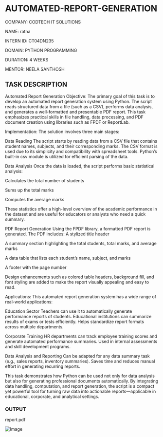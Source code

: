 # AUTOMATED-REPORT-GENERATION 

COMPANY: CODTECH IT SOLUTIONS

NAME: ratna

INTERN ID: CT04DN235

DOMAIN: PYTHON PROGRAMMING

DURATION: 4 WEEKS

MENTOR: NEELA SANTHOSH
## TASK DESCRIPTION

Automated Report Generation Objective: The primary goal of this task is to develop an automated report generation system using Python. The script reads structured data from a file (such as a CSV), performs data analysis, and generates a well-formatted and presentable PDF report. This task emphasizes practical skills in file handling, data processing, and PDF document creation using libraries such as FPDF or ReportLab.

Implementation: The solution involves three main stages:

Data Reading The script starts by reading data from a CSV file that contains student names, subjects, and their corresponding marks. The CSV format is used due to its simplicity and compatibility with spreadsheet tools. Python’s built-in csv module is utilized for efficient parsing of the data.

Data Analysis Once the data is loaded, the script performs basic statistical analysis:

Calculates the total number of students

Sums up the total marks

Computes the average marks

These statistics offer a high-level overview of the academic performance in the dataset and are useful for educators or analysts who need a quick summary.

PDF Report Generation Using the FPDF library, a formatted PDF report is generated. The PDF includes:
A stylized title header

A summary section highlighting the total students, total marks, and average marks

A data table that lists each student’s name, subject, and marks

A footer with the page number

Design enhancements such as colored table headers, background fill, and font styling are added to make the report visually appealing and easy to read.

Applications: This automated report generation system has a wide range of real-world applications:

Education Sector Teachers can use it to automatically generate performance reports of students. Educational institutions can summarize results of exams or tests efficiently. Helps standardize report formats across multiple departments.

Corporate Training HR departments can track employee training scores and generate automated performance summaries. Used in internal assessments and skill development programs.

Data Analysis and Reporting Can be adapted for any data summary task (e.g., sales reports, inventory summaries). Saves time and reduces manual effort in generating recurring reports.

This task demonstrates how Python can be used not only for data analysis but also for generating professional documents automatically. By integrating data handling, computation, and report generation, the script is a compact yet powerful tool for turning raw data into actionable reports—applicable in educational, corporate, and analytical settings.

### OUTPUT
report.pdf

![Image](https://github.com/user-attachments/assets/55966dcc-8c62-41a9-8a13-5619009ebff6)

